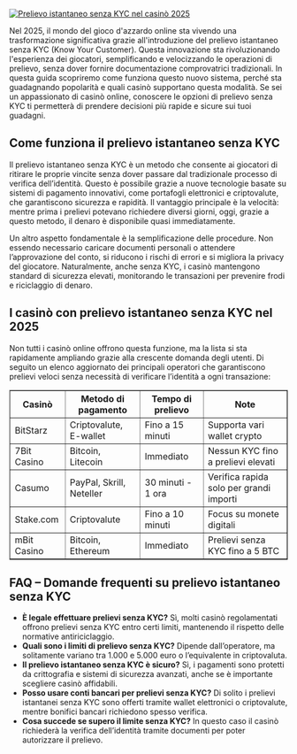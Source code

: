 [![Prelievo istantaneo senza KYC nel casinò 2025](https://123-caf.pages.dev/gitsignup.png)](https://vrmoo.ru/Bt82HjjY)

<p>Nel 2025, il mondo del gioco d'azzardo online sta vivendo una trasformazione significativa grazie all'introduzione del prelievo istantaneo senza KYC (Know Your Customer). Questa innovazione sta rivoluzionando l'esperienza dei giocatori, semplificando e velocizzando le operazioni di prelievo, senza dover fornire documentazione comprovatrici tradizionali. In questa guida scopriremo come funziona questo nuovo sistema, perché sta guadagnando popolarità e quali casinò supportano questa modalità. Se sei un appassionato di casinò online, conoscere le opzioni di prelievo senza KYC ti permetterà di prendere decisioni più rapide e sicure sui tuoi guadagni.</p>  <h2>Come funziona il prelievo istantaneo senza KYC</h2> <p>Il prelievo istantaneo senza KYC è un metodo che consente ai giocatori di ritirare le proprie vincite senza dover passare dal tradizionale processo di verifica dell’identità. Questo è possibile grazie a nuove tecnologie basate su sistemi di pagamento innovativi, come portafogli elettronici e criptovalute, che garantiscono sicurezza e rapidità. Il vantaggio principale è la velocità: mentre prima i prelievi potevano richiedere diversi giorni, oggi, grazie a questo metodo, il denaro è disponibile quasi immediatamente.</p> <p>Un altro aspetto fondamentale è la semplificazione delle procedure. Non essendo necessario caricare documenti personali o attendere l’approvazione del conto, si riducono i rischi di errori e si migliora la privacy del giocatore. Naturalmente, anche senza KYC, i casinò mantengono standard di sicurezza elevati, monitorando le transazioni per prevenire frodi e riciclaggio di denaro.</p>  <h2>I casinò con prelievo istantaneo senza KYC nel 2025</h2> <p>Non tutti i casinò online offrono questa funzione, ma la lista si sta rapidamente ampliando grazie alla crescente domanda degli utenti. Di seguito un elenco aggiornato dei principali operatori che garantiscono prelievi veloci senza necessità di verificare l’identità a ogni transazione:</p>  <table border="1" cellspacing="0" cellpadding="5">   <thead>     <tr>       <th>Casinò</th>       <th>Metodo di pagamento</th>       <th>Tempo di prelievo</th>       <th>Note</th>     </tr>   </thead>   <tbody>     <tr>       <td>BitStarz</td>       <td>Criptovalute, E-wallet</td>       <td>Fino a 15 minuti</td>       <td>Supporta vari wallet crypto</td>     </tr>     <tr>       <td>7Bit Casino</td>       <td>Bitcoin, Litecoin</td>       <td>Immediato</td>       <td>Nessun KYC fino a prelievi elevati</td>     </tr>     <tr>       <td>Casumo</td>       <td>PayPal, Skrill, Neteller</td>       <td>30 minuti - 1 ora</td>       <td>Verifica rapida solo per grandi importi</td>     </tr>     <tr>       <td>Stake.com</td>       <td>Criptovalute</td>       <td>Fino a 10 minuti</td>       <td>Focus su monete digitali</td>     </tr>     <tr>       <td>mBit Casino</td>       <td>Bitcoin, Ethereum</td>       <td>Immediato</td>       <td>Prelievi senza KYC fino a 5 BTC</td>     </tr>   </tbody> </table>  <h2>FAQ – Domande frequenti su prelievo istantaneo senza KYC</h2> <ul>   <li><strong>È legale effettuare prelievi senza KYC?</strong> Sì, molti casinò regolamentati offrono prelievi senza KYC entro certi limiti, mantenendo il rispetto delle normative antiriciclaggio.</li>   <li><strong>Quali sono i limiti di prelievo senza KYC?</strong> Dipende dall’operatore, ma solitamente variano tra 1.000 e 5.000 euro o l’equivalente in criptovaluta.</li>   <li><strong>Il prelievo istantaneo senza KYC è sicuro?</strong> Sì, i pagamenti sono protetti da crittografia e sistemi di sicurezza avanzati, anche se è importante scegliere casinò affidabili.</li>   <li><strong>Posso usare conti bancari per prelievi senza KYC?</strong> Di solito i prelievi istantanei senza KYC sono offerti tramite wallet elettronici o criptovalute, mentre bonifici bancari richiedono spesso verifica.</li>   <li><strong>Cosa succede se supero il limite senza KYC?</strong> In questo caso il casinò richiederà la verifica dell’identità tramite documenti per poter autorizzare il prelievo.</li> </ul>